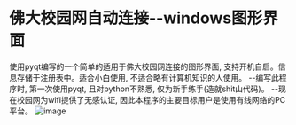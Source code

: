 # 佛大校园网自动连接--windows图形界面
使用pyqt编写的一个简单的适用于佛大校园网连接的图形界面, 支持开机自启。信息存储于注册表中。适合小白使用, 不适合略有计算机知识的人使用。
--编写此程序时, 第一次使用pyqt, 且对python不熟悉, 仅为新手练手(造就shit山代码)。
--现在校园网为wifi提供了无感认证, 因此本程序的主要目标用户是使用有线网络的PC平台。
![image](https://user-images.githubusercontent.com/96416205/220046839-05f66df7-c2fd-49cc-9282-dcc063bd61fc.png)
